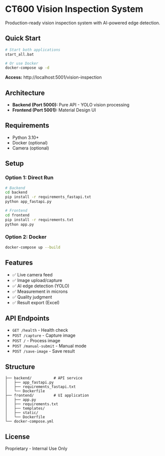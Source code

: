 # CT600 Vision Inspection System

Production-ready vision inspection system with AI-powered edge detection.

## Quick Start

```bash
# Start both applications
start_all.bat

# Or use Docker
docker-compose up -d
```

**Access:** http://localhost:5001/vision-inspection

## Architecture

- **Backend (Port 5000):** Pure API - YOLO vision processing
- **Frontend (Port 5001):** Material Design UI

## Requirements

- Python 3.10+
- Docker (optional)
- Camera (optional)

## Setup

### Option 1: Direct Run
```bash
# Backend
cd backend
pip install -r requirements_fastapi.txt
python app_fastapi.py

# Frontend  
cd frontend
pip install -r requirements.txt
python app.py
```

### Option 2: Docker
```bash
docker-compose up --build
```

## Features

- ✅ Live camera feed
- ✅ Image upload/capture
- ✅ AI edge detection (YOLO)
- ✅ Measurement in microns
- ✅ Quality judgment
- ✅ Result export (Excel)

## API Endpoints

- `GET /health` - Health check
- `POST /capture` - Capture image
- `POST /` - Process image
- `POST /manual-submit` - Manual mode
- `POST /save-image` - Save result

## Structure

```
├── backend/          # API service
│   ├── app_fastapi.py
│   ├── requirements_fastapi.txt
│   └── Dockerfile
├── frontend/         # UI application
│   ├── app.py
│   ├── requirements.txt
│   ├── templates/
│   ├── static/
│   └── Dockerfile
└── docker-compose.yml
```

## License

Proprietary - Internal Use Only

